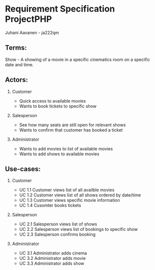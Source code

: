 Requirement Specification ProjectPHP
====================================
Juhani Aavanen - ja222qm

Terms:
------

Show - A showing of a movie in a specific cinematics room on a specific date and time.

Actors:
-------

1. Customer
	- Quick access to available movies
	- Wants to book tickets to specific show

2. Salesperson
	- See how many seats are still open for relevant shows
	- Wants to confirm that customer has booked a ticket

3. Administrator
	- Wants to add movies to list of available movies
	- Wants to add shows to available movies
	
Use-cases:
----------

1. Customer
	- UC 1.1 Customer views list of all availble movies
	- UC 1.2 Customer views list of all shows ordered by date/time
	- UC 1.3 Customer views specific movie information
	- UC 1.4 Cusomter books tickets
	
2. Salesperson
	- UC 2.1 Salesperson views list of shows
	- UC 2.2 Salesperson views list of bookings to specific show
	- UC 2.3 Salesperson confirms booking
	
3. Administrator
	- UC 3.1 Administrator adds cinema
	- UC 3.2 Administrator adds movie
	- UC 3.3 Administrator adds show


